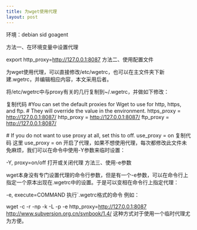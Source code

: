 ```yaml
---
title: 为wget使用代理
layout: post
---
```

环境：debian sid goagent

方法一、在环境变量中设置代理

export http_proxy=http://127.0.0.1:8087
方法二、使用配置文件

为wget使用代理，可以直接修改/etc/wgetrc，也可以在主文件夹下新建.wgetrc，并编辑相应内容，本文采用后者。

将/etc/wgetrc中与proxy有关的几行复制到~/.wgetrc，并做如下修改：

复制代码
#You can set the default proxies for Wget to use for http, https, and ftp.
\# They will override the value in the environment.
https_proxy = http://127.0.0.1:8087/
http_proxy = http://127.0.0.1:8087/
ftp_proxy = http://127.0.0.1:8087/

\# If you do not want to use proxy at all, set this to off.
use_proxy = on
复制代码
这里 use_proxy = on 开启了代理，如果不想使用代理，每次都修改此文件未免麻烦，我们可以在命令中使用-Y参数来临时设置：

-Y, proxy=on/off 打开或关闭代理
方法三、使用-e参数

wget本身没有专门设置代理的命令行参数，但是有一个-e参数，可以在命令行上指定一个原本出现在.wgetrc中的设置。于是可以变相在命令行上指定代理：

-e, execute=COMMAND 执行\`.wgetrc格式的命令
例如：

wget -c -r -np -k -L -p -e http_proxy=http://127.0.0.1:8087 http://www.subversion.org.cn/svnbook/1.4/
这种方式对于使用一个临时代理尤为方便。
